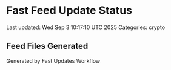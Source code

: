# Fast Feed Update Status
Last updated: Wed Sep  3 10:17:10 UTC 2025
Categories: crypto

## Feed Files Generated

Generated by Fast Updates Workflow
